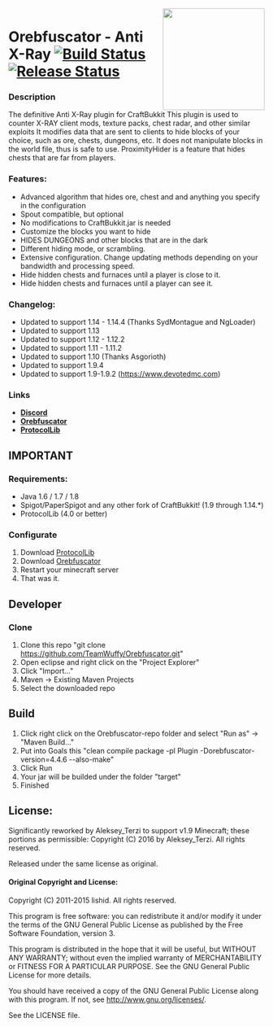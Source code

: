 <img align="right" src="https://raw.githubusercontent.com/DevotedMC/Orebfuscator/master/Oreb.png" height="200" width="200">

# Orebfuscator - Anti X-Ray [![Build Status](https://github.com/TeamWuffy/Orebfuscator/workflows/Build/badge.svg)](https://github.com/TeamWuffy/Orebfuscator/actions?query=workflow%3ABuild) [![Release Status](https://github.com/TeamWuffy/Orebfuscator/workflows/Releases/badge.svg)](https://github.com/TeamWuffy/Orebfuscator/releases/latest)

### Description
The definitive Anti X-Ray plugin for CraftBukkit
This plugin is used to counter X-RAY client mods, texture packs, chest radar, and other similar exploits
It modifies data that are sent to clients to hide blocks of your choice, such as ore, chests, dungeons, etc.
It does not manipulate blocks in the world file, thus is safe to use.
ProximityHider is a feature that hides chests that are far from players.

### Features:
- Advanced algorithm that hides ore, chest and and anything you specify in the configuration
- Spout compatible, but optional
- No modifications to CraftBukkit.jar is needed
- Customize the blocks you want to hide
- HIDES DUNGEONS and other blocks that are in the dark
- Different hiding mode, or scrambling.
- Extensive configuration. Change updating methods depending on your bandwidth and processing speed.
- Hide hidden chests and furnaces until a player is close to it.
- Hide hidden chests and furnaces until a player can see it.

### Changelog:
- Updated to support 1.14 - 1.14.4 (Thanks SydMontague and NgLoader)
- Updated to support 1.13
- Updated to support 1.12 - 1.12.2
- Updated to support 1.11 - 1.11.2
- Updated to support 1.10 (Thanks Asgorioth)
- Updated to support 1.9.4
- Updated to support 1.9-1.9.2 (https://www.devotedmc.com)

### Links
- **[Discord](https://chat.wuffy.eu)**
- **[Orebfuscator](https://www.spigotmc.org/resources/orebfuscator.22818/)**
- **[ProtocolLib](https://www.spigotmc.org/resources/protocollib.1997)**

## IMPORTANT

### Requirements:
- Java 1.6 / 1.7 / 1.8
- Spigot/PaperSpigot and any other fork of CraftBukkit! (1.9 through 1.14.*)
- ProtocolLib (4.0 or better)

### Configurate
1. Download [ProtocolLib](https://www.spigotmc.org/resources/protocollib.1997)
2. Download [Orebfuscator](https://github.com/TeamWuffy/Orebfuscator/releases/latest)
3. Restart your minecraft server
4. That was it.

## Developer

### Clone
1. Clone this repo "git clone https://github.com/TeamWuffy/Orebfuscator.git"
2. Open eclipse and right click on the "Project Explorer"
3. Click "Import..."
4. Maven -> Existing Maven Projects
5. Select the downloaded repo

## Build
1. Click right click on the Orebfuscator-repo folder and select "Run as" -> "Maven Build..."
2. Put into Goals this "clean compile package -pl Plugin -Dorebfuscator-version=4.4.6 --also-make"
3. Click Run
4. Your jar will be builded under the folder "target"
5. Finished

## License:

Significantly reworked by Aleksey_Terzi to support v1.9 Minecraft; these portions as permissible:
Copyright (C) 2016 by Aleksey_Terzi. All rights reserved.

Released under the same license as original.

#### Original Copyright and  License:

Copyright (C) 2011-2015 lishid.  All rights reserved.

This program is free software: you can redistribute it and/or modify
it under the terms of the GNU General Public License as published by
the Free Software Foundation,  version 3.

This program is distributed in the hope that it will be useful,
but WITHOUT ANY WARRANTY; without even the implied warranty of
MERCHANTABILITY or FITNESS FOR A PARTICULAR PURPOSE.  See the
GNU General Public License for more details.

You should have received a copy of the GNU General Public License
along with this program. If not, see <http://www.gnu.org/licenses/>.

See the LICENSE file.
